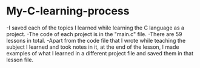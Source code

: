 # My-C-learning-process

-I saved each of the topics I learned while learning the C language as a project. 
-The code of each project is in the "main.c" file.
-There are 59 lessons in total. 
-Apart from the code file that I wrote while teaching the subject I learned and took notes in it, 
at the end of the lesson, I made examples of what I learned in a different project file 
and saved them in that lesson file.
